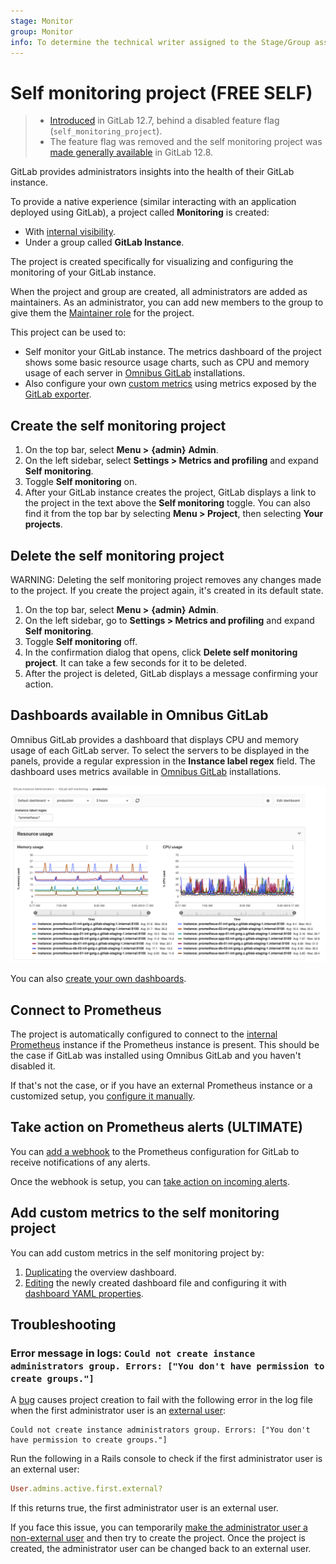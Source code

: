 ```yaml
---
stage: Monitor
group: Monitor
info: To determine the technical writer assigned to the Stage/Group associated with this page, see https://about.gitlab.com/handbook/engineering/ux/technical-writing/#assignments
---
```


# Self monitoring project **(FREE SELF)**

> - [Introduced](https://gitlab.com/gitlab-org/gitlab/-/issues/32351) in GitLab 12.7, behind a disabled feature flag (`self_monitoring_project`).
> - The feature flag was removed and the self monitoring project was [made generally available](https://gitlab.com/gitlab-org/gitlab/-/issues/198511) in GitLab 12.8.

GitLab provides administrators insights into the health of their GitLab instance.

To provide a native experience (similar interacting with an application deployed using GitLab), a
project called **Monitoring** is created:

- With [internal visibility](../../../public_access/public_access.md#internal-projects).
- Under a group called **GitLab Instance**.

The project is created specifically for visualizing and configuring the monitoring of your GitLab
instance.

When the project and group are created, all administrators are added as maintainers. As an
administrator, you can add new members to the group to give them the
[Maintainer role](../../../user/permissions.md) for the project.

This project can be used to:

- Self monitor your GitLab instance. The metrics dashboard of the project shows some basic resource
  usage charts, such as CPU and memory usage of each server in
  [Omnibus GitLab](https://docs.gitlab.com/omnibus/) installations.
- Also configure your own [custom metrics](../../../operations/metrics/index.md#adding-custom-metrics)
  using metrics exposed by the [GitLab exporter](../prometheus/gitlab_metrics.md#metrics-available).

## Create the self monitoring project

1. On the top bar, select **Menu >** **{admin}** **Admin**.
1. On the left sidebar, select **Settings > Metrics and profiling** and expand **Self monitoring**.
1. Toggle **Self monitoring** on.
1. After your GitLab instance creates the project, GitLab displays a link to the
   project in the text above the **Self monitoring** toggle. You can also find it
   from the top bar by selecting **Menu > Project**, then selecting **Your projects**.

## Delete the self monitoring project

WARNING:
Deleting the self monitoring project removes any changes made to the project. If
you create the project again, it's created in its default state.

1. On the top bar, select **Menu >** **{admin}** **Admin**.
1. On the left sidebar, go to **Settings > Metrics and profiling** and expand **Self monitoring**.
1. Toggle **Self monitoring** off.
1. In the confirmation dialog that opens, click **Delete self monitoring project**.
   It can take a few seconds for it to be deleted.
1. After the project is deleted, GitLab displays a message confirming your action.

## Dashboards available in Omnibus GitLab

Omnibus GitLab provides a dashboard that displays CPU and memory usage
of each GitLab server. To select the servers to be displayed in the
panels, provide a regular expression in the **Instance label regex** field.
The dashboard uses metrics available in
[Omnibus GitLab](https://docs.gitlab.com/omnibus/) installations.

![GitLab self monitoring overview dashboard](img/self_monitoring_overview_dashboard.png)

You can also
[create your own dashboards](../../../operations/metrics/dashboards/index.md).

## Connect to Prometheus

The project is automatically configured to connect to the
[internal Prometheus](../prometheus/index.md) instance if the Prometheus instance is present.
This should be the case if GitLab was installed using Omnibus GitLab and you haven't disabled it.

If that's not the case, or if you have an external Prometheus instance or a customized setup,
you [configure it manually](../../../user/project/integrations/prometheus.md#manual-configuration-of-prometheus).

## Take action on Prometheus alerts **(ULTIMATE)**

You can [add a webhook](../../../operations/metrics/alerts.md#external-prometheus-instances)
to the Prometheus configuration for GitLab to receive notifications of any alerts.

Once the webhook is setup, you can
[take action on incoming alerts](../../../operations/metrics/alerts.md#trigger-actions-from-alerts).

## Add custom metrics to the self monitoring project

You can add custom metrics in the self monitoring project by:

1. [Duplicating](../../../operations/metrics/dashboards/index.md#duplicate-a-gitlab-defined-dashboard) the overview dashboard.
1. [Editing](../../../operations/metrics/index.md) the newly created dashboard file and configuring it with [dashboard YAML properties](../../../operations/metrics/dashboards/yaml.md).

## Troubleshooting

### Error message in logs: `Could not create instance administrators group. Errors: ["You don't have permission to create groups."]`

A [bug](https://gitlab.com/gitlab-org/gitlab/-/issues/208676) causes project creation to fail with
the following error in the log file when the first administrator user is an
[external user](../../../user/permissions.md#external-users):

```plaintext
Could not create instance administrators group. Errors: ["You don't have permission to create groups."]
```

Run the following in a Rails console to check if the first administrator user is an external user:

```ruby
User.admins.active.first.external?
```

If this returns true, the first administrator user is an external user.

If you face this issue, you can temporarily
[make the administrator user a non-external user](../../../user/permissions.md#external-users)
and then try to create the project.
Once the project is created, the administrator user can be changed back to an external user.
